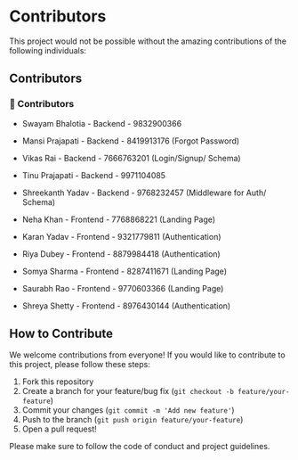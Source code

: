 # Contributors

This project would not be possible without the amazing contributions of the following individuals:

## Contributors

### 🎉 Contributors

- Swayam Bhalotia    - Backend       - 9832900366
- Mansi Prajapati    - Backend       - 8419913176    (Forgot Password)
- Vikas Rai          - Backend       - 7666763201    (Login/Signup/  Schema)    
- Tinu Prajapati     - Backend       - 9971104085    
- Shreekanth Yadav   - Backend       - 9768232457    (Middleware for Auth/ Schema)
  
- Neha Khan          - Frontend      - 7768868221    (Landing Page)
- Karan Yadav        - Frontend      - 9321779811    (Authentication)
- Riya Dubey         - Frontend      - 8879984418    (Authentication)
- Somya Sharma       - Frontend      - 8287411671    (Landing Page)
- Saurabh Rao        - Frontend      - 9770603366    (Landing Page)
- Shreya Shetty      - Frontend      - 8976430144    (Authentication)

## How to Contribute

We welcome contributions from everyone! If you would like to contribute to this project, please follow these steps:

1. Fork this repository
2. Create a branch for your feature/bug fix (`git checkout -b feature/your-feature`)
3. Commit your changes (`git commit -m 'Add new feature'`)
4. Push to the branch (`git push origin feature/your-feature`)
5. Open a pull request!

Please make sure to follow the code of conduct and project guidelines.

